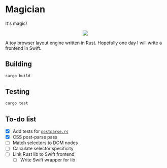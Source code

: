 Magician
========

It's magic!

<p align="center">
  <img src=https://52f4e29a8321344e30ae-0f55c9129972ac85d6b1f4e703468e6b.ssl.cf2.rackcdn.com/products/pictures/130380.jpg>
</p>

A toy browser layout engine written in Rust. Hopefully one day I will write a
frontend in Swift.

## Building

```bash
cargo build
```

## Testing

```bash
cargo test
```

## To-do list
- [x] Add tests for [`postparse.rs`](src/magicparser/postparse.rs)
- [x] CSS post-parse pass
- [ ] Match selectors to DOM nodes
- [ ] Calculate selector specificity
- [ ] Link Rust lib to Swift frontend
  - [ ] Write Swift wrapper for lib
